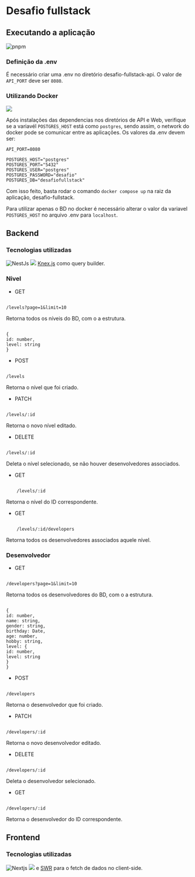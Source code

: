 # Desafio fullstack

## Executando a aplicação

![pnpm](https://img.shields.io/badge/pnpm-yellow?style=for-the-badge&logo=pnpm&logoColor=white)

### Definição da .env

É necessário criar uma .env no diretório desafio-fullstack-api. O valor de `API_PORT` deve ser `8080`.

<!-- ### Localmente

Após feito o clone do repositório, é necessário instalar as dependencias, execute o comando `pnpm install` nos diretório de API e Web. Dentro da pasta "desafio-fullstack-api" confirme primeiro se a variavél `POSTGRES_HOST` no arquivo .env está como `localhost`. Os valores da .env devem ser:

```
API_PORT=8080

POSTGRES_HOST="localhost"
POSTGRES_PORT="5432"
POSTGRES_USER="postgres"
POSTGRES_PASSWORD="desafio"
POSTGRES_DB="desafiofullstack"
```

Então execute o comando `docker compose up postgres`. Com o docker em execução, utilize o comando `pnpm db:migrate` para executar as migrations, e após a execução, `pnpm db:seed` opicionalmente para o caso de seed do BD.

Agora o banco de dados está configurado e basta executar o serviço da API (que foi setado para ouvir na porta 8080). Sendo assim, execute o comando `pnpm start`.

É necessário esar dentro do respectivo diretório para a execussão do comando, portanto, para rodar o frontend da aplicação deve-se estra na pasta "desafio-fullstack-web" e executar o comando `pnpm dev`.

Ao final sua aplicação deve estar rodando normalmente na porta 3000. -->

### Utilizando Docker

![](https://img.shields.io/badge/Docker-2CA5E0?style=for-the-badge&logo=docker&logoColor=white)

Após instalações das dependencias nos diretórios de API e Web, verifique se a variavél `POSTGRES_HOST` está como `postgres`, sendo assim, o network do docker pode se comunicar entre as aplicações.
Os valores da .env devem ser:

```
API_PORT=8080

POSTGRES_HOST="postgres"
POSTGRES_PORT="5432"
POSTGRES_USER="postgres"
POSTGRES_PASSWORD="desafio"
POSTGRES_DB="desafiofullstack"
```

Com isso feito, basta rodar o comando `docker compose up` na raiz da aplicação, desafio-fullstack.

Para utilizar apenas o BD no docker é necessário alterar o valor da variavel `POSTGRES_HOST` no arquivo .env para `localhost`.

## Backend

### Tecnologias utilizadas

![NestJs](https://img.shields.io/badge/nestjs-E0234E?style=for-the-badge&logo=nestjs&logoColor=white) ![](https://img.shields.io/badge/PostgreSQL-316192?style=for-the-badge&logo=postgresql&logoColor=white) [Knex.js](https://knexjs.org/) como query builder.

### Nivel

- GET

```

/levels?page=1&limit=10

```

Retorna todos os níveis do BD, com o a estrutura.

```

{
id: number,
level: string
}

```

- POST

```

/levels

```

Retorna o nível que foi criado.

- PATCH

```

/levels/:id

```

Retorna o novo nível editado.

- DELETE

```

/levels/:id

```

Deleta o nível selecionado, se não houver desenvolvedores associados.

- GET

```

    /levels/:id

```

Retorna o nível do ID correspondente.

- GET

```

    /levels/:id/developers

```

Retorna todos os desenvolvedores associados aquele nível.

### Desenvolvedor

- GET

```

/developers?page=1&limit=10

```

Retorna todos os desenvolvedores do BD, com o a estrutura.

```

{
id: number,
name: string,
gender: string,
birthday: Date,
age: number,
hobby: string,
level: {
id: number,
level: string
}
}

```

- POST

```

/developers

```

Retorna o desenvolvedor que foi criado.

- PATCH

```

/developers/:id

```

Retorna o novo desenvolvedor editado.

- DELETE

```

/developers/:id

```

Deleta o desenvolvedor selecionado.

- GET

```

/developers/:id

```

Retorna o desenvolvedor do ID correspondente.

## Frontend

### Tecnologias utilizadas

![Nextjs](https://img.shields.io/badge/next%20js-000000?style=for-the-badge&logo=nextdotjs&logoColor=white)
![](https://img.shields.io/badge/Sass-CC6699?style=for-the-badge&logo=sass&logoColor=white) e [SWR](https://swr.vercel.app/) para o fetch de dados no client-side.
